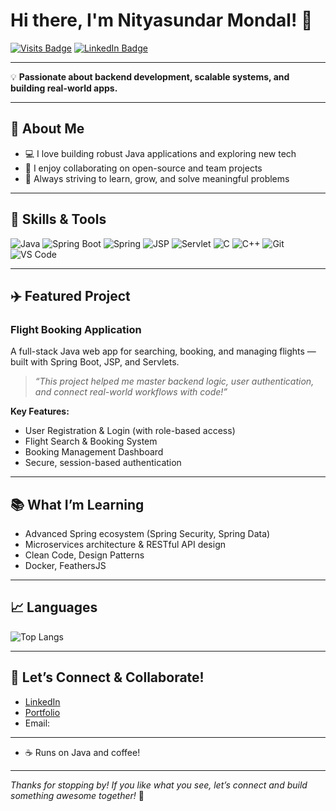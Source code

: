 # Hi there, I'm Nityasundar Mondal! 👋

[![Visits Badge](https://komarev.com/ghpvc/?username=nityasundar2743&color=blue)](https://github.com/nityasundar2743)
[![LinkedIn Badge](https://img.shields.io/badge/-LinkedIn-blue?logo=linkedin&logoColor=white)](#) <!-- Add your LinkedIn link here -->

---

💡 **Passionate about backend development, scalable systems, and building real-world apps.**

---

## 🚀 About Me

- 💻 I love building robust Java applications and exploring new tech
- 🤝 I enjoy collaborating on open-source and team projects
- 🎯 Always striving to learn, grow, and solve meaningful problems

---

## 💼 Skills & Tools

![Java](https://img.shields.io/badge/Java-ED8B00?style=flat&logo=java&logoColor=white)
![Spring Boot](https://img.shields.io/badge/Spring_Boot-6DB33F?style=flat&logo=spring-boot&logoColor=white)
![Spring](https://img.shields.io/badge/Spring-6DB33F?style=flat&logo=spring&logoColor=white)
![JSP](https://img.shields.io/badge/JSP-blue?style=flat)
![Servlet](https://img.shields.io/badge/Servlet-blue?style=flat)
![C](https://img.shields.io/badge/C-00599C?style=flat&logo=c&logoColor=white)
![C++](https://img.shields.io/badge/C++-00599C?style=flat&logo=c%2B%2B&logoColor=white)
![Git](https://img.shields.io/badge/Git-F05032?style=flat&logo=git&logoColor=white)
![VS Code](https://img.shields.io/badge/VS%20Code-007ACC?style=flat&logo=visual-studio-code&logoColor=white)

---

## ✈️ Featured Project

### Flight Booking Application
A full-stack Java web app for searching, booking, and managing flights — built with Spring Boot, JSP, and Servlets.

> _“This project helped me master backend logic, user authentication, and connect real-world workflows with code!”_

**Key Features:**
- User Registration & Login (with role-based access)
- Flight Search & Booking System
- Booking Management Dashboard
- Secure, session-based authentication

---

## 📚 What I’m Learning

- Advanced Spring ecosystem (Spring Security, Spring Data)
- Microservices architecture & RESTful API design
- Clean Code, Design Patterns
- Docker, FeathersJS

---

## 📈 Languages

![Top Langs](https://github-readme-stats.vercel.app/api/top-langs/?username=nityasundar2743&layout=compact&theme=radical)

---

## 🤝 Let’s Connect & Collaborate!

- [LinkedIn](#) <!-- Add your LinkedIn link -->
- [Portfolio](#) <!-- Add your site if you have one -->
- Email: <!-- Add your email if you want -->

---

- ☕ Runs on Java and coffee!

---

_Thanks for stopping by! If you like what you see, let’s connect and build something awesome together!_ 🚀
